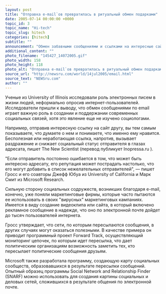 ```yaml
---
layout: post
title: "Отправка e-mail`ов превратилась в ритуальный обмен подарками"
date: 2005-07-14 00:00:00 +0000
topic_id: 3
topic_name: "Hi-tech"
topic_slug: hitech
categories: [hitech]
subtitle: ""
announcement: "Обмен забавными сообщениями и ссылками на интересные сайты по e-mail выглядит невинной забавой, однако это, по сути, современный эквивалент ритуального обмена подарками, выполняющий сходную социальную роль, утверждают американские ученые."
additional_content: ""
photo_filename: "145427_14072005.gif"
photo_width: 158
photo_height: 118
photo_alt: "Отправка e-mail`ов превратилась в ритуальный обмен подарками"
source_url: "http://newsru.com/world/14jul2005/email.html"
source_text: "NEWSru.com"
author: ""
---
```

Ученые из University of Illinois исследовали роль электронных писем в жизни людей, неформально опросив интернет-пользователей. Исследователи пришли к выводу, что обмен сообщениями по email играет важную роль в создании и поддержании современных социальных связей, хотя это явление еще не изучено социологами.

Например, отправив интересную ссылку на сайт другу, вы тем самым показываете, что думаете о нем и понимаете, что именно ему нравится. Бесполезная или неработающая ссылка, напротив, вызывает раздражение и снижает социальный статус отправителя в глазах адресата, пишет The New Scientist (перевод публикует Inopressa.ru ).

"Если отправитель постоянно ошибается в том, что может быть интересно адресату, его репутация может пострадать настолько, что его могут добавить в список нежелательных отправителей", &mdash; пишет Гросс и его соавторы Джефф Юбуа из University of California и Марк Смит из Microsoft Research.

Сильную сторону социальных содружеств, возникших благодаря e-mail, конечно, уже поняли маркетинговые фирмы, которые часто пытаются ее использовать в своих "вирусных" маркетинговых кампаниях. Имеется в виду создание видеоклипа или сайта, в который включено рекламное сообщение в надежде, что оно по электронной почте дойдет до тысяч пользователей интернета.

Гросс утверждает, что сети, по которым пересылаются сообщения, в других случаях могут оказаться полезными. В качестве примера он приводит программный проект Forward Track, осуществляющий мониторинг цепочек, по которым идет пересылка, что дает политическим организациям возможность заметить тех, кто пересылает политические сообщения друзьям.

Microsoft также разработала программу, создающую карту социальных сообществ, образовавшихся в результате пересылки сообщений. Опытный образец программы Social Network and Relationship Finder (SNARF) можно использовать для создания картины социальных и деловых сетей, сложившихся в результате общения по электронной почте.
